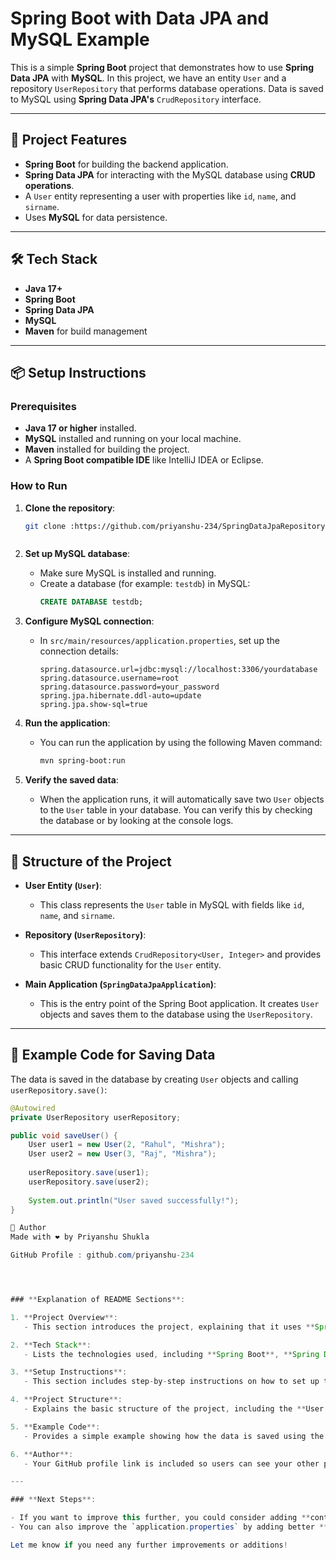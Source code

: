 # Spring Boot with Data JPA and MySQL Example

This is a simple **Spring Boot** project that demonstrates how to use **Spring Data JPA** with **MySQL**. In this project, we have an entity `User` and a repository `UserRepository` that performs database operations. Data is saved to MySQL using **Spring Data JPA's** `CrudRepository` interface.

---

## 🚀 Project Features

- **Spring Boot** for building the backend application.
- **Spring Data JPA** for interacting with the MySQL database using **CRUD operations**.
- A `User` entity representing a user with properties like `id`, `name`, and `sirname`.
- Uses **MySQL** for data persistence.

---

## 🛠 Tech Stack

- **Java 17+**
- **Spring Boot**
- **Spring Data JPA**
- **MySQL**
- **Maven** for build management

---

## 📦 Setup Instructions

### Prerequisites

- **Java 17 or higher** installed.
- **MySQL** installed and running on your local machine.
- **Maven** installed for building the project.
- A **Spring Boot compatible IDE** like IntelliJ IDEA or Eclipse.

### How to Run

1. **Clone the repository**:
    ```bash
    git clone :https://github.com/priyanshu-234/SpringDataJpaRepository
    
    

2. **Set up MySQL database**:
    - Make sure MySQL is installed and running.
    - Create a database (for example: `testdb`) in MySQL:
      ```sql
      CREATE DATABASE testdb;
      ```

3. **Configure MySQL connection**:
    - In `src/main/resources/application.properties`, set up the connection details:
      ```properties
      spring.datasource.url=jdbc:mysql://localhost:3306/yourdatabase
      spring.datasource.username=root
      spring.datasource.password=your_password
      spring.jpa.hibernate.ddl-auto=update
      spring.jpa.show-sql=true
      ```

4. **Run the application**:
    - You can run the application by using the following Maven command:
      ```bash
      mvn spring-boot:run
      ```

5. **Verify the saved data**:
    - When the application runs, it will automatically save two `User` objects to the `User` table in your database. You can verify this by checking the database or by looking at the console logs.

---

## 📜 Structure of the Project

- **User Entity (`User`)**:
  - This class represents the `User` table in MySQL with fields like `id`, `name`, and `sirname`.
  
- **Repository (`UserRepository`)**:
  - This interface extends `CrudRepository<User, Integer>` and provides basic CRUD functionality for the `User` entity.
  
- **Main Application (`SpringDataJpaApplication`)**:
  - This is the entry point of the Spring Boot application. It creates `User` objects and saves them to the database using the `UserRepository`.

---

## 🔧 Example Code for Saving Data

The data is saved in the database by creating `User` objects and calling `userRepository.save()`:

```java
@Autowired
private UserRepository userRepository;

public void saveUser() {
    User user1 = new User(2, "Rahul", "Mishra");
    User user2 = new User(3, "Raj", "Mishra");
    
    userRepository.save(user1);
    userRepository.save(user2);
    
    System.out.println("User saved successfully!");
}

🙌 Author
Made with ❤️ by Priyanshu Shukla

GitHub Profile : github.com/priyanshu-234




### **Explanation of README Sections**:

1. **Project Overview**: 
   - This section introduces the project, explaining that it uses **Spring Boot**, **Spring Data JPA**, and **MySQL** to perform basic data persistence operations.

2. **Tech Stack**: 
   - Lists the technologies used, including **Spring Boot**, **Spring Data JPA**, and **MySQL**.

3. **Setup Instructions**: 
   - This section includes step-by-step instructions on how to set up the MySQL database, configure connection details in `application.properties`, and run the application.

4. **Project Structure**: 
   - Explains the basic structure of the project, including the **User entity**, **UserRepository**, and the **main application class**.

5. **Example Code**: 
   - Provides a simple example showing how the data is saved using the **UserRepository**.

6. **Author**: 
   - Your GitHub profile link is included so users can see your other projects.

---

### **Next Steps**:

- If you want to improve this further, you could consider adding **controller classes** and **API endpoints** to perform CRUD operations via RESTful APIs, which would make your project more flexible and testable (using **Postman** or **cURL**).
- You can also improve the `application.properties` by adding better **security settings** (like username and password encryption for production).

Let me know if you need any further improvements or additions!
